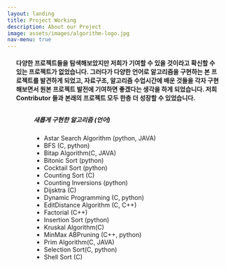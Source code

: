 ```yaml
---
layout: landing
title: Project Working
description: About our Project
image: assets/images/algorithm-logo.jpg
nav-menu: true
---
```


<section>
  <div style="margin: 20px 20px 20px 20px;">
    <h4>다양한 프로젝트들을 탐색해보았지만 저희가 기여할 수 있을 것이라고 확신할 수 있는 프로젝트가 없었습니다. 그러다가 다양한 언어로 알고리즘을 구현하는 본 프로젝트를 발견하게 되었고, 자료구조, 알고리즘 수업시간에 배운 것들을 각자 구현해보면서 원본 프로젝트 발전에 기여하면 좋겠다는 생각을 하게 되었습니다. 저희 Contributor 들과 본래의 프로젝트 모두 한층 더 성장할 수 있었습니다.</h4>
    <div style="margin: 30px 40px 40px 40px;">
      <h5>새롭게 구현한 알고리즘 (언어)</h5>
      <ul>
        <li>Astar Search Algorithm (python, JAVA)</li>
        <li>BFS (C, python)</li>
        <li>Bitap Algorithm(C, JAVA)</li>
        <li>Bitonic Sort (python)</li>
        <li>Cocktail Sort (python)</li>
        <li>Counting Sort (C)</li>
        <li>Counting Inversions (python)</li>
        <li>Dijsktra (C)</li>
        <li>Dynamic Programming (C, python)</li>
        <li>EditDistance Algorithm (C, C++)</li>
        <li>Factorial (C++)</li>
        <li>Insertion Sort (python)</li>
        <li>Kruskal Algorithm(C)</li>
        <li>MinMax ABPruning (C++, python)</li>
        <li>Prim Algorithm(C, JAVA)</li>
        <li>Selection Sort(C, python)</li>
        <li>Shell Sort (C)</li>
      </ul>
    </div>
  </div>
</section>
